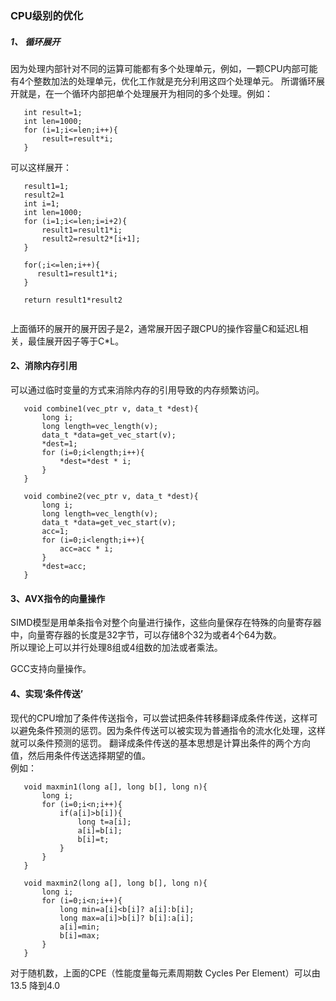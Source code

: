 ### CPU级别的优化  

 
##### 1、 循环展开  
因为处理内部针对不同的运算可能都有多个处理单元，例如，一颗CPU内部可能有4个整数加法的处理单元，优化工作就是充分利用这四个处理单元。
所谓循环展开就是，在一个循环内部把单个处理展开为相同的多个处理。例如：  

```
   int result=1;
   int len=1000;
   for (i=1;i<=len;i++){
       result=result*i;
   }
```
可以这样展开：  
```
   result1=1;
   result2=1
   int i=1;
   int len=1000;
   for (i=1;i<=len;i=i+2){
       result1=result1*i;
       result2=result2*[i+1];
   }
   
   for(;i<=len;i++){
      result1=result1*i;
   }
   
   return result1*result2
   
```

上面循环的展开的展开因子是2，通常展开因子跟CPU的操作容量C和延迟L相关，最佳展开因子等于C*L。

#### 2、消除内存引用

可以通过临时变量的方式来消除内存的引用导致的内存频繁访问。

```
   void combine1(vec_ptr v, data_t *dest){
       long i;
       long length=vec_length(v);
       data_t *data=get_vec_start(v);
       *dest=1;
       for (i=0;i<length;i++){
           *dest=*dest * i; 
       }
   }
   
   void combine2(vec_ptr v, data_t *dest){
       long i;
       long length=vec_length(v);
       data_t *data=get_vec_start(v);
       acc=1;
       for (i=0;i<length;i++){
           acc=acc * i; 
       }
       *dest=acc;
   }
```

#### 3、AVX指令的向量操作  

SIMD模型是用单条指令对整个向量进行操作，这些向量保存在特殊的向量寄存器中，向量寄存器的长度是32字节，可以存储8个32为或者4个64为数。  
所以理论上可以并行处理8组或4组数的加法或者乘法。

GCC支持向量操作。


#### 4、实现‘条件传送’

现代的CPU增加了条件传送指令，可以尝试把条件转移翻译成条件传送，这样可以避免条件预测的惩罚。因为条件传送可以被实现为普通指令的流水化处理，这样就可以条件预测的惩罚。
翻译成条件传送的基本思想是计算出条件的两个方向值，然后用条件传送选择期望的值。  
例如：  
```
   void maxmin1(long a[], long b[], long n){
       long i;
       for (i=0;i<n;i++){
           if(a[i]>b[i]){
               long t=a[i];
               a[i]=b[i];
               b[i]=t;
           }
       }
   }
   
   void maxmin2(long a[], long b[], long n){
       long i;
       for (i=0;i<n;i++){
           long min=a[i]<b[i]? a[i]:b[i];
           long max=a[i]>b[i]? b[i]:a[i];
           a[i]=min;
           b[i]=max;
       }
   }
```

对于随机数，上面的CPE（性能度量每元素周期数 Cycles Per Element）可以由13.5 降到4.0